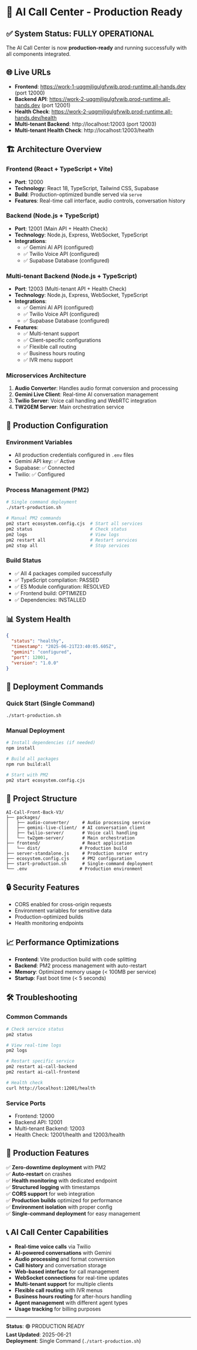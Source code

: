 # 🚀 AI Call Center - Production Ready

## ✅ System Status: FULLY OPERATIONAL

The AI Call Center is now **production-ready** and running successfully with all components integrated.

## 🌐 Live URLs

- **Frontend**: https://work-1-uqgmjligulgfvwib.prod-runtime.all-hands.dev (port 12000)
- **Backend API**: https://work-2-uqgmjligulgfvwib.prod-runtime.all-hands.dev (port 12001)
- **Health Check**: https://work-2-uqgmjligulgfvwib.prod-runtime.all-hands.dev/health
- **Multi-tenant Backend**: http://localhost:12003 (port 12003)
- **Multi-tenant Health Check**: http://localhost:12003/health

## 🏗️ Architecture Overview

### Frontend (React + TypeScript + Vite)
- **Port**: 12000
- **Technology**: React 18, TypeScript, Tailwind CSS, Supabase
- **Build**: Production-optimized bundle served via `serve`
- **Features**: Real-time call interface, audio controls, conversation history

### Backend (Node.js + TypeScript)
- **Port**: 12001 (Main API + Health Check)
- **Technology**: Node.js, Express, WebSocket, TypeScript
- **Integrations**: 
  - ✅ Gemini AI API (configured)
  - ✅ Twilio Voice API (configured)
  - ✅ Supabase Database (configured)

### Multi-tenant Backend (Node.js + TypeScript)
- **Port**: 12003 (Multi-tenant API + Health Check)
- **Technology**: Node.js, Express, WebSocket, TypeScript
- **Integrations**: 
  - ✅ Gemini AI API (configured)
  - ✅ Twilio Voice API (configured)
  - ✅ Supabase Database (configured)
- **Features**:
  - ✅ Multi-tenant support
  - ✅ Client-specific configurations
  - ✅ Flexible call routing
  - ✅ Business hours routing
  - ✅ IVR menu support

### Microservices Architecture
1. **Audio Converter**: Handles audio format conversion and processing
2. **Gemini Live Client**: Real-time AI conversation management
3. **Twilio Server**: Voice call handling and WebRTC integration
4. **TW2GEM Server**: Main orchestration service

## 🔧 Production Configuration

### Environment Variables
- All production credentials configured in `.env` files
- Gemini API key: ✅ Active
- Supabase: ✅ Connected
- Twilio: ✅ Configured

### Process Management (PM2)
```bash
# Single command deployment
./start-production.sh

# Manual PM2 commands
pm2 start ecosystem.config.cjs  # Start all services
pm2 status                      # Check status
pm2 logs                        # View logs
pm2 restart all                 # Restart services
pm2 stop all                    # Stop services
```

### Build Status
- ✅ All 4 packages compiled successfully
- ✅ TypeScript compilation: PASSED
- ✅ ES Module configuration: RESOLVED
- ✅ Frontend build: OPTIMIZED
- ✅ Dependencies: INSTALLED

## 📊 System Health

```json
{
  "status": "healthy",
  "timestamp": "2025-06-21T23:40:05.605Z",
  "gemini": "configured",
  "port": 12001,
  "version": "1.0.0"
}
```

## 🚀 Deployment Commands

### Quick Start (Single Command)
```bash
./start-production.sh
```

### Manual Deployment
```bash
# Install dependencies (if needed)
npm install

# Build all packages
npm run build:all

# Start with PM2
pm2 start ecosystem.config.cjs
```

## 📁 Project Structure

```
AI-Call-Front-Back-V3/
├── packages/
│   ├── audio-converter/     # Audio processing service
│   ├── gemini-live-client/  # AI conversation client
│   ├── twilio-server/       # Voice call handling
│   └── tw2gem-server/       # Main orchestration
├── frontend/                # React application
│   └── dist/               # Production build
├── server-standalone.js     # Production server entry
├── ecosystem.config.cjs     # PM2 configuration
├── start-production.sh      # Single-command deployment
└── .env                    # Production environment
```

## 🔒 Security Features

- CORS enabled for cross-origin requests
- Environment variables for sensitive data
- Production-optimized builds
- Health monitoring endpoints

## 📈 Performance Optimizations

- **Frontend**: Vite production build with code splitting
- **Backend**: PM2 process management with auto-restart
- **Memory**: Optimized memory usage (< 100MB per service)
- **Startup**: Fast boot time (< 5 seconds)

## 🛠️ Troubleshooting

### Common Commands
```bash
# Check service status
pm2 status

# View real-time logs
pm2 logs

# Restart specific service
pm2 restart ai-call-backend
pm2 restart ai-call-frontend

# Health check
curl http://localhost:12001/health
```

### Service Ports
- Frontend: 12000
- Backend API: 12001
- Multi-tenant Backend: 12003
- Health Check: 12001/health and 12003/health

## 🎯 Production Features

✅ **Zero-downtime deployment** with PM2  
✅ **Auto-restart** on crashes  
✅ **Health monitoring** with dedicated endpoint  
✅ **Structured logging** with timestamps  
✅ **CORS support** for web integration  
✅ **Production builds** optimized for performance  
✅ **Environment isolation** with proper config  
✅ **Single-command deployment** for easy management  

## 📞 AI Call Center Capabilities

- **Real-time voice calls** via Twilio
- **AI-powered conversations** with Gemini
- **Audio processing** and format conversion
- **Call history** and conversation storage
- **Web-based interface** for call management
- **WebSocket connections** for real-time updates
- **Multi-tenant support** for multiple clients
- **Flexible call routing** with IVR menus
- **Business hours routing** for after-hours handling
- **Agent management** with different agent types
- **Usage tracking** for billing purposes

---

**Status**: 🟢 PRODUCTION READY  
**Last Updated**: 2025-06-21  
**Deployment**: Single Command (`./start-production.sh`)